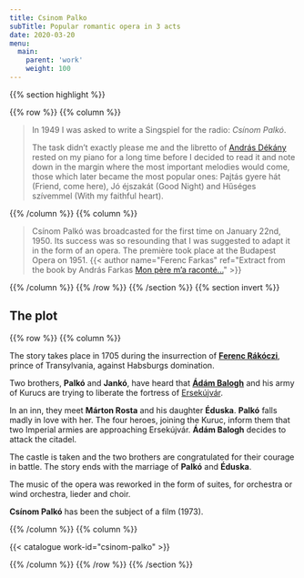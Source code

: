 ```yaml
---
title: Csinom Palko
subTitle: Popular romantic opera in 3 acts
date: 2020-03-20
menu:
  main:
    parent: 'work'
    weight: 100
---
```


{{% section highlight %}}

{{% row %}}
{{% column %}}

> In 1949 I was asked to write a Singspiel for the radio: *Csínom Palkó*.
> 
> The task didn’t exactly please me and the libretto of
> [András Dékány](https://www.imdb.com/name/nm1583631/) rested
> on my piano for a long time before I decided to read it and note down
> in the margin where the most important melodies would come, those which
> later became the most popular ones: 
> Pajtás gyere hát (Friend, come here),
> Jó éjszakát (Good Night) and
> Hűséges szívemmel (With my faithful heart).

{{% /column %}}
{{% column %}}

> Csínom Palkó was broadcasted for the first time on January 22nd, 1950.
> Its success was so resounding that I was suggested to adapt it in the
> form of an opera. The première took place at the Budapest Opera on 1951.
> {{< author name="Ferenc Farkas" ref="Extract from the book by András Farkas [Mon père m’a raconté…](http://www.editions-delatour.com/fr/biographies-entretiens/3727-mon-pere-m-a-raconte-la-vie-du-compositeur-hongrois-ferenc-farkas-9782752103079.html)" >}}

{{% /column %}}
{{% /row %}}
{{% /section %}}
{{% section invert %}}
## The plot

{{% row %}}
{{% column %}}

The story takes place in 1705 during the insurrection of
**[Ferenc Rákóczi](https://en.wikipedia.org/wiki/Francis_II_R%C3%A1k%C3%B3czi)**,
prince of Transylvania, against Habsburgs domination.

Two brothers, **Palkó** and **Jankó**, have heard that
[**Ádám Balogh**](https://en.wikipedia.org/wiki/%C3%81d%C3%A1m_Balogh) and
his army of Kurucs are trying to liberate the fortress of
[Ersekújvár](https://en.wikipedia.org/wiki/Nov%C3%A9_Z%C3%A1mky).

In an inn, they meet **Márton Rosta** and his daughter **Éduska**.
**Palkó** falls madly in love with her. The four heroes, joining the Kuruc,
inform them that two Imperial armies are approaching Ersekújvár.
**Ádám Balogh** decides to attack the citadel.

The castle is taken and the two brothers are congratulated for their
courage in battle. The story ends with the marriage of **Palkó** and **Éduska**.

The music of the opera was reworked in the form of suites,
for orchestra or wind orchestra, lieder and choir.

**Csínom Palkó** has been the subject of a film (1973).

{{% /column %}}
{{% column %}}

{{< catalogue work-id="csinom-palko" >}}

{{% /column %}}
{{% /row %}}
{{% /section %}}
